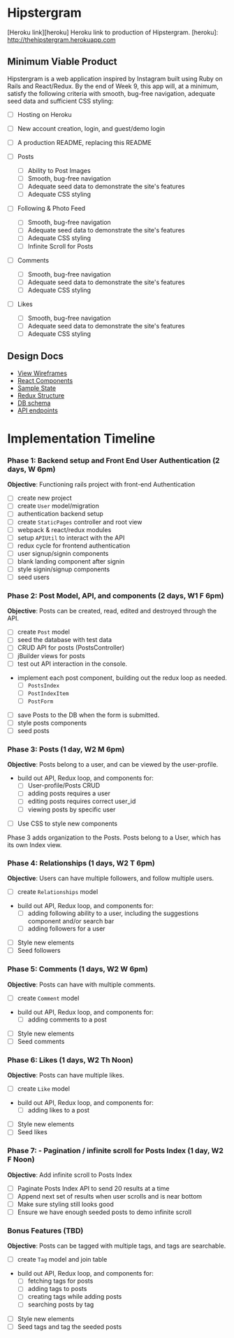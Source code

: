 # Hipstergram

[Heroku link][heroku] Heroku link to production of Hipstergram.
[heroku]: http://thehipstergram.herokuapp.com

## Minimum Viable Product

Hipstergram is a web application inspired by Instagram built using Ruby on Rails and React/Redux. By the end of Week 9, this app will, at a minimum, satisfy the following criteria with smooth, bug-free navigation, adequate seed data and sufficient CSS styling:

- [ ] Hosting on Heroku
- [ ] New account creation, login, and guest/demo login
- [ ] A production README, replacing this README

- [ ] Posts
  - [ ] Ability to Post Images
  - [ ] Smooth, bug-free navigation
  - [ ] Adequate seed data to demonstrate the site's features
  - [ ] Adequate CSS styling

- [ ] Following & Photo Feed
  - [ ] Smooth, bug-free navigation
  - [ ] Adequate seed data to demonstrate the site's features
  - [ ] Adequate CSS styling
  - [ ] Infinite Scroll for Posts

- [ ] Comments
  - [ ] Smooth, bug-free navigation
  - [ ] Adequate seed data to demonstrate the site's features
  - [ ] Adequate CSS styling

- [ ] Likes
  - [ ] Smooth, bug-free navigation
  - [ ] Adequate seed data to demonstrate the site's features
  - [ ] Adequate CSS styling

## Design Docs
* [View Wireframes][views]
* [React Components][components]
* [Sample State][sample-state]
* [Redux Structure][redux-structure]
* [DB schema][schema]
* [API endpoints][api-endpoints]

[views]: https://github.com/ksavransky/Hipstergram/blob/master/docs/views.md
[components]: https://github.com/ksavransky/Hipstergram/blob/master/docs/component-heirarchy.md
[sample-state]: https://github.com/ksavransky/Hipstergram/blob/master/docs/sample-state.md
[redux-structure]: https://github.com/ksavransky/Hipstergram/blob/master/docs/redux-structure.md
[schema]: https://github.com/ksavransky/Hipstergram/blob/master/docs/schema.md
[api-endpoints]: https://github.com/ksavransky/Hipstergram/blob/master/docs/api-endpoints.md

# Implementation Timeline

### Phase 1: Backend setup and Front End User Authentication (2 days, W 6pm)

**Objective**: Functioning rails project with front-end Authentication

- [ ] create new project
- [ ] create `User` model/migration
- [ ] authentication backend setup
- [ ] create `StaticPages` controller and root view
- [ ] webpack & react/redux modules
- [ ] setup `APIUtil` to interact with the API
- [ ] redux cycle for frontend authentication
- [ ] user signup/signin components
- [ ] blank landing component after signin
- [ ] style signin/signup components
- [ ] seed users

### Phase 2: Post Model, API, and components (2 days, W1 F 6pm)

**Objective**: Posts can be created, read, edited and destroyed through the API.

- [ ] create `Post` model
- [ ] seed the database with test data
- [ ] CRUD API for posts (PostsController)
- [ ] jBuilder views for posts
- [ ] test out API interaction in the console.
- implement each post component, building out the redux loop as needed.
  - [ ] `PostsIndex`
  - [ ] `PostIndexItem`
  - [ ] `PostForm`
- [ ] save Posts to the DB when the form is submitted.
- [ ] style posts components
- [ ] seed posts

### Phase 3: Posts (1 day, W2 M 6pm)

**Objective**: Posts belong to a user, and can be viewed by the user-profile.

- build out API, Redux loop, and components for:
  - [ ] User-profile/Posts CRUD
  - [ ] adding posts requires a user
  - [ ] editing posts requires correct user_id
  - [ ] viewing posts by specific user
- [ ] Use CSS to style new components

Phase 3 adds organization to the Posts. Posts belong to a User, which has its own Index view.

### Phase 4: Relationships (1 days, W2 T 6pm)

**Objective**:  Users can have multiple followers, and follow multiple users.

- [ ] create `Relationships` model
- build out API, Redux loop, and components for:
  - [ ] adding following ability to a user, including the suggestions component and/or search bar
  - [ ] adding followers for a user
- [ ] Style new elements
- [ ] Seed followers

### Phase 5: Comments (1 days, W2 W 6pm)

**Objective**:  Posts can have with multiple comments.

- [ ] create `Comment` model
- build out API, Redux loop, and components for:
  - [ ] adding comments to a post
- [ ] Style new elements
- [ ] Seed comments

### Phase 6: Likes (1 days, W2 Th Noon)

**Objective**:  Posts can have multiple likes.

- [ ] create `Like` model
- build out API, Redux loop, and components for:
  - [ ] adding likes to a post
- [ ] Style new elements
- [ ] Seed likes

### Phase 7: - Pagination / infinite scroll for Posts Index (1 day, W2 F Noon)

**Objective**: Add infinite scroll to Posts Index

- [ ] Paginate Posts Index API to send 20 results at a time
- [ ] Append next set of results when user scrolls and is near bottom
- [ ] Make sure styling still looks good
- [ ] Ensure we have enough seeded posts to demo infinite scroll

### Bonus Features (TBD)

**Objective**: Posts can be tagged with multiple tags, and tags are searchable.

- [ ] create `Tag` model and join table
- build out API, Redux loop, and components for:
  - [ ] fetching tags for posts
  - [ ] adding tags to posts
  - [ ] creating tags while adding posts
  - [ ] searching posts by tag
- [ ] Style new elements
- [ ] Seed tags and tag the seeded posts
